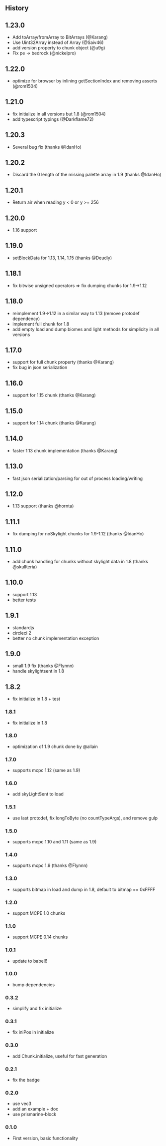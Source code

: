 ## History

## 1.23.0

* Add toArray/fromArray to BitArrays (@Karang)
* Use Uint32Array instead of Array (@Saiv46)
* add version property to chunk object (@u9g)
* Fix pe -> bedrock (@nickelpro)

## 1.22.0

* optimize for browser by inlining getSectionIndex and removing asserts (@rom1504)

## 1.21.0

* fix initialize in all versions but 1.8 (@rom1504)
* add typescript typings (@Darkflame72)

## 1.20.3

* Several bug fix (thanks @IdanHo)

## 1.20.2

* Discard the 0 length of the missing palette array in 1.9 (thanks @IdanHo)

## 1.20.1

* Return air when reading y < 0 or y >= 256

## 1.20.0

* 1.16 support

## 1.19.0

* setBlockData for 1.13, 1.14, 1.15 (thanks @Deudly)

## 1.18.1

* fix bitwise unsigned operators => fix dumping chunks for 1.9->1.12

## 1.18.0

* reimplement 1.9->1.12 in a similar way to 1.13 (remove protodef dependency)
* implement full chunk for 1.8
* add empty load and dump biomes and light methods for simplicity in all versions

## 1.17.0

* support for full chunk property (thanks @Karang)
* fix bug in json serialization

## 1.16.0

* support for 1.15 chunk (thanks @Karang)

## 1.15.0

* support for 1.14 chunk (thanks @Karang)

## 1.14.0

* faster 1.13 chunk implementation (thanks @Karang)

## 1.13.0

* fast json serialization/parsing for out of process loading/writing

## 1.12.0

* 1.13 support (thanks @hornta)

## 1.11.1

* fix dumping for noSkylight chunks for 1.9-1.12 (thanks @IdanHo)

## 1.11.0

* add chunk handling for chunks without skylight data in 1.8 (thanks @skullteria)

## 1.10.0

* support 1.13
* better tests

## 1.9.1

* standardjs
* circleci 2
* better no chunk implementation exception

## 1.9.0

* small 1.9 fix (thanks @Flynnn)
* handle skylightsent in 1.8

## 1.8.2

* fix initialize in 1.8 + test

### 1.8.1

* fix initialize in 1.8

### 1.8.0

* optimization of 1.9 chunk done by @allain

### 1.7.0

* supports mcpc 1.12 (same as 1.9)

### 1.6.0

* add skyLightSent to load

### 1.5.1

* use last protodef, fix longToByte (no countTypeArgs), and remove gulp

### 1.5.0

* supports mcpc 1.10 and 1.11 (same as 1.9)

### 1.4.0

* supports mcpc 1.9 (thanks @Flynnn)

### 1.3.0

* supports bitmap in load and dump in 1.8, default to bitmap == 0xFFFF

### 1.2.0

* support MCPE 1.0 chunks

### 1.1.0

* support MCPE 0.14 chunks

### 1.0.1

* update to babel6

### 1.0.0

* bump dependencies

### 0.3.2

* simplify and fix initialize

### 0.3.1

* fix iniPos in initialize

### 0.3.0

* add Chunk.initialize, useful for fast generation

### 0.2.1

 * fix the badge

### 0.2.0

 * use vec3
 * add an example + doc
 * use prismarine-block

### 0.1.0

* First version, basic functionality
